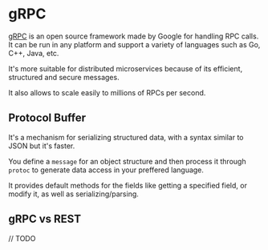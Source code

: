 # gRPC

[gRPC](https://grpc.io/) is an open source framework made by Google for handling RPC calls. It can be run in any platform and support a variety of languages such as Go, C++, Java, etc.

It's more suitable for distributed microservices because of its efficient, structured and secure messages.

It also allows to scale easily to millions of RPCs per second.

## Protocol Buffer
It's a mechanism for serializing structured data, with a syntax similar to JSON but it's faster.

You define a `message` for an object structure and then process it through `protoc` to generate data access in your preffered language.

It provides default methods for the fields like getting a specified field, or modify it, as well as serializing/parsing.

## gRPC vs REST
// TODO
